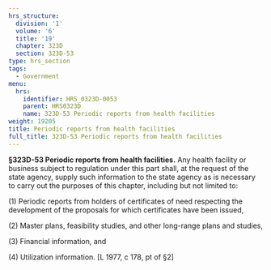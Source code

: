 ```yaml
---
hrs_structure:
  division: '1'
  volume: '6'
  title: '19'
  chapter: 323D
  section: 323D-53
type: hrs_section
tags:
  - Government
menu:
  hrs:
    identifier: HRS_0323D-0053
    parent: HRS0323D
    name: 323D-53 Periodic reports from health facilities
weight: 19205
title: Periodic reports from health facilities
full_title: 323D-53 Periodic reports from health facilities
---
```

**§323D-53 Periodic reports from health facilities.** Any health facility or business subject to regulation under this part shall, at the request of the state agency, supply such information to the state agency as is necessary to carry out the purposes of this chapter, including but not limited to:

(1) Periodic reports from holders of certificates of need respecting the development of the proposals for which certificates have been issued,

(2) Master plans, feasibility studies, and other long-range plans and studies,

(3) Financial information, and

(4) Utilization information. [L 1977, c 178, pt of §2]